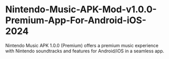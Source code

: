 # Nintendo-Music-APK-Mod-v1.0.0-Premium-App-For-Android-iOS-2024
Nintendo Music APK 1.0.0 (Premium) offers a premium music experience with Nintendo soundtracks and features for Android/iOS in a seamless app.
